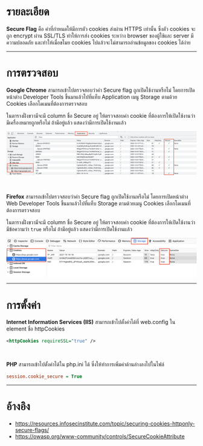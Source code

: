 # รายละเอียด 

**Secure Flag** คือ ค่าที่กำหนดให้มีการตัว cookies ส่งผ่าน HTTPS เท่านั้น ซึ่งตัว cookies จะถูก encrypt ผ่าน SSL/TLS ทำให้การส่ง cookies ระหว่าง browser ของผู้ใช้และ server มีความปลอดภัย และทำให้เมื่อขโมย cookies ไปแล้วจะไม่สามารถอ่านข้อมูลของ cookies ได้ง่าย
*****

# การตรวจสอบ

**Google Chrome**  สามารถเข้าไปตรวจสอบว่าค่า Secure flag ถูกเปิดใช้งานหรือไม่ โดยการเปิดหน้าต่าง Developer Tools ขึ้นมาแล้วไปที่แท็บ Application เมนู Storage ตามด้วย Cookies เลือกโดเมนที่ต้องการตรวจสอบ

ในตารางฝั่งขวามีจะมี column ชื่อ Secure อยู่ ให้ตรวจสอบค่า cookie ที่ต้องการให้เปิดใช้งานว่ามีเครื่องหมายถูกหรือไม่ ถ้ามีอยู่แล้ว แสดงว่ามีการเปิดใช้งานแล้ว

![](./img/chrome_secureflag.png)

<br/>

**Firefox** สามารถเข้าไปตรวจสอบว่าค่า Secure flag ถูกเปิดใช้งานหรือไม่ โดยการเปิดหน้าต่าง Web Developer Tools ขึ้นมาแล้วไปที่แท็บ Storage ตามด้วยเมนู Cookies เลือกโดเมนที่ต้องการตรวจสอบ

ในตารางฝั่งขวามีจะมี column ชื่อ Secure อยู่ ให้ตรวจสอบค่า cookie ที่ต้องการให้เปิดใช้งานว่ามีข้อความว่า `true` หรือไม่ ถ้ามีอยู่แล้ว แสดงว่ามีการเปิดใช้งานแล้ว

![](./img/firefox_secureflag.png)

*****

# การตั้งค่า

**Internet Information Services (IIS)** สามารถเข้าไปตั้งค่าได้ที่ web.config ใน element ชื่อ httpCookies
```xml
<httpCookies requireSSL="true" />
```
<br/>

**PHP** สามารถเข้าไปตั้งค่าได้ใน php.ini ได้ ซึ่งให้ทำการเพิ่มค่าด้านล่างลงไปในไฟล์
```ini
session.cookie_secure = True
```

*****

# อ้างอิง

* https://resources.infosecinstitute.com/topic/securing-cookies-httponly-secure-flags/
* https://owasp.org/www-community/controls/SecureCookieAttribute

